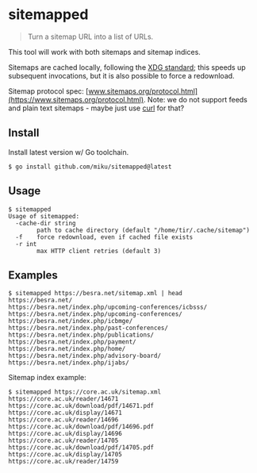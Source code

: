 # sitemapped

> Turn a sitemap URL into a list of URLs.

This tool will work with both sitemaps and sitemap indices.

Sitemaps are cached locally, following the [XDG
standard](https://wiki.archlinux.org/title/XDG_Base_Directory); this speeds up
subsequent invocations, but it is also possible to force a redownload.

Sitemap protocol spec:
[www.sitemaps.org/protocol.html](https://www.sitemaps.org/protocol.html). Note:
we do not support feeds and plain text sitemaps - maybe just use
[curl](https://curl.se/) for that?

## Install

Install latest version w/ Go toolchain.

```
$ go install github.com/miku/sitemapped@latest
```

## Usage

```
$ sitemapped
Usage of sitemapped:
  -cache-dir string
        path to cache directory (default "/home/tir/.cache/sitemap")
  -f    force redownload, even if cached file exists
  -r int
        max HTTP client retries (default 3)
```

## Examples

```
$ sitemapped https://besra.net/sitemap.xml | head
https://besra.net/
https://besra.net/index.php/upcoming-conferences/icbsss/
https://besra.net/index.php/upcoming-conferences/
https://besra.net/index.php/icbmge/
https://besra.net/index.php/past-conferences/
https://besra.net/index.php/publications/
https://besra.net/index.php/payment/
https://besra.net/index.php/home/
https://besra.net/index.php/advisory-board/
https://besra.net/index.php/ijabs/
```

Sitemap index example:

```
$ sitemapped https://core.ac.uk/sitemap.xml
https://core.ac.uk/reader/14671
https://core.ac.uk/download/pdf/14671.pdf
https://core.ac.uk/display/14671
https://core.ac.uk/reader/14696
https://core.ac.uk/download/pdf/14696.pdf
https://core.ac.uk/display/14696
https://core.ac.uk/reader/14705
https://core.ac.uk/download/pdf/14705.pdf
https://core.ac.uk/display/14705
https://core.ac.uk/reader/14759
```
